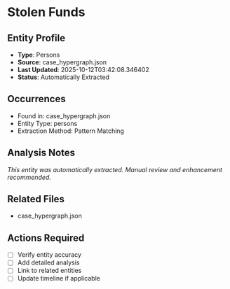 # Stolen Funds

## Entity Profile
- **Type**: Persons
- **Source**: case_hypergraph.json
- **Last Updated**: 2025-10-12T03:42:08.346402
- **Status**: Automatically Extracted

## Occurrences
- Found in: case_hypergraph.json
- Entity Type: persons
- Extraction Method: Pattern Matching

## Analysis Notes
*This entity was automatically extracted. Manual review and enhancement recommended.*

## Related Files
- case_hypergraph.json

## Actions Required
- [ ] Verify entity accuracy
- [ ] Add detailed analysis
- [ ] Link to related entities
- [ ] Update timeline if applicable

